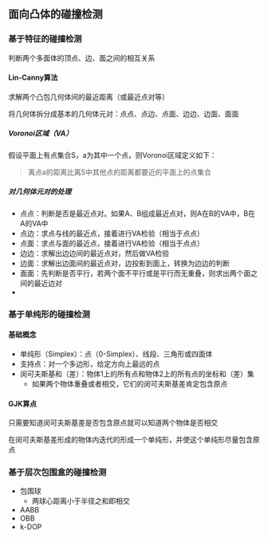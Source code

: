 ## 面向凸体的碰撞检测

### 基于特征的碰撞检测

判断两个多面体的顶点、边、面之间的相互关系

#### Lin-Canny算法

求解两个凸包几何体间的最近距离（或最近点对等）

将几何体拆分成基本的几何体元对：点点、点边、点面、边边、边面、面面

##### Voronoi区域（VA）

假设平面上有点集合S，a为其中一个点，则Voronoi区域定义如下：

> 离点a的距离比离S中其他点的距离都要近的平面上的点集合

##### 对几何体元对的处理

- 点点：判断是否是最近点对。如果A、B组成最近点对，则A在B的VA中，B在A的VA中
- 点边：求点与线的最近点，接着进行VA检验（相当于点点）
- 点面：求点与面的最近点，接着进行VA检验（相当于点点）
- 边边：求解出边边间的最近点对，然后做VA检验
- 边面：求解出边面间的最近点对，边投影到面上，转换为边边的判断
- 面面：先判断是否平行，若两个面不平行或是平行而无重叠，则求出两个面之间的最近边对
- 

### 基于单纯形的碰撞检测

#### 基础概念

- 单纯形（Simplex）：点（0-Simplex）、线段、三角形或四面体
- 支持点：对一个多边形，给定方向上最远的点
- 闵可夫斯基和（差）：物体1上的所有点和物体2上的所有点的坐标和（差）集
  - 如果两个物体重叠或者相交，它们的闵可夫斯基差肯定包含原点

#### GJK算点

只需要知道闵可夫斯基差是否包含原点就可以知道两个物体是否相交

在闵可夫斯基差形成的物体内迭代的形成一个单纯形，并使这个单纯形尽量包含原点

### 基于层次包围盒的碰撞检测

- 包围球
  - 两球心距离小于半径之和即相交
- AABB
- OBB
- k-DOP